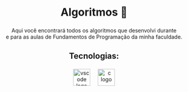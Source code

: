 <h1 align="center">Algoritmos 📓</h1>

###

<p align="center">Aqui você encontrará todos os algoritmos que desenvolvi durante<br> e para as aulas de Fundamentos de Programação da minha faculdade.</p>

###

<h2 align="center">Tecnologias:</h3>

###

<div align="center">
  <img src="https://skillicons.dev/icons?i=vscode" height="45" alt="vscode logo">
  <img width="12" />
  <img src="https://skillicons.dev/icons?i=c" height="45" alt="c logo">
</div>

###
